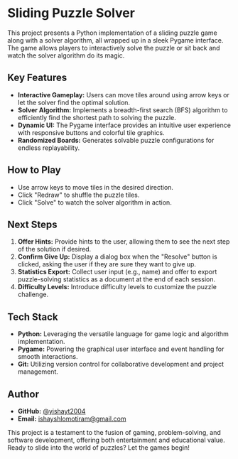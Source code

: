 # Sliding Puzzle Solver

This project presents a Python implementation of a sliding puzzle game along with a solver algorithm, all wrapped up in a sleek Pygame interface. The game allows players to interactively solve the puzzle or sit back and watch the solver algorithm do its magic.

## Key Features
- **Interactive Gameplay:** Users can move tiles around using arrow keys or let the solver find the optimal solution.
- **Solver Algorithm:** Implements a breadth-first search (BFS) algorithm to efficiently find the shortest path to solving the puzzle.
- **Dynamic UI:** The Pygame interface provides an intuitive user experience with responsive buttons and colorful tile graphics.
- **Randomized Boards:** Generates solvable puzzle configurations for endless replayability.

## How to Play
- Use arrow keys to move tiles in the desired direction.
- Click "Redraw" to shuffle the puzzle tiles.
- Click "Solve" to watch the solver algorithm in action.

## Next Steps
1. **Offer Hints:** Provide hints to the user, allowing them to see the next step of the solution if desired.
2. **Confirm Give Up:** Display a dialog box when the "Resolve" button is clicked, asking the user if they are sure they want to give up.
3. **Statistics Export:** Collect user input (e.g., name) and offer to export puzzle-solving statistics as a document at the end of each session.
4. **Difficulty Levels:** Introduce difficulty levels to customize the puzzle challenge.

## Tech Stack
- **Python:** Leveraging the versatile language for game logic and algorithm implementation.
- **Pygame:** Powering the graphical user interface and event handling for smooth interactions.
- **Git:** Utilizing version control for collaborative development and project management.

## Author
- **GitHub:** [@yishayt2004](https://github.com/yishayt2004)
- **Email:** ishayshlomotiram@gmail.com

This project is a testament to the fusion of gaming, problem-solving, and software development, offering both entertainment and educational value. Ready to slide into the world of puzzles? Let the games begin!
